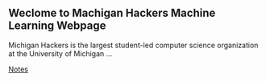 ## Weclome to Machigan Hackers Machine Learning Webpage

Michigan Hackers is the largest student-led computer science organization at the University of Michigan ...

[Notes](https://docs.mhml.dev)
